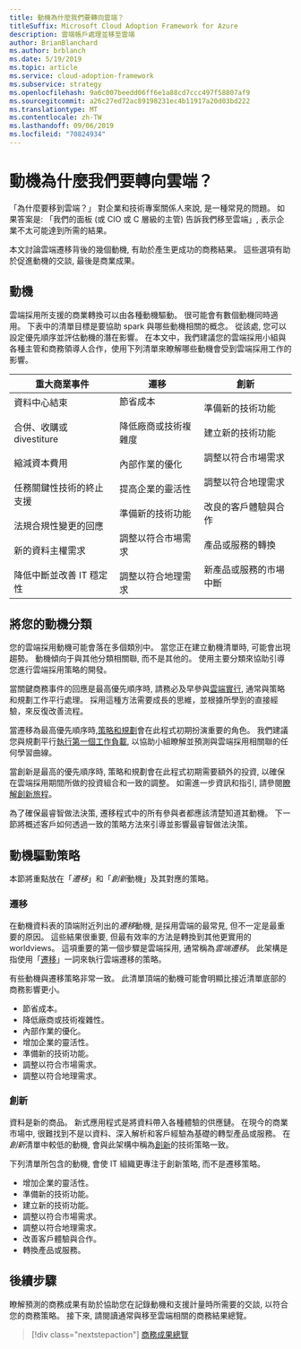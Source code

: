 ```yaml
---
title: 動機為什麼我們要轉向雲端？
titleSuffix: Microsoft Cloud Adoption Framework for Azure
description: 雲端帳戶處理並移至雲端
author: BrianBlanchard
ms.author: brblanch
ms.date: 5/19/2019
ms.topic: article
ms.service: cloud-adoption-framework
ms.subservice: strategy
ms.openlocfilehash: 9a6c007beedd06ff6e1a88cd7ccc497f58807af9
ms.sourcegitcommit: a26c27ed72ac89198231ec4b11917a20d03bd222
ms.translationtype: MT
ms.contentlocale: zh-TW
ms.lasthandoff: 09/06/2019
ms.locfileid: "70824934"
---
```

<!-- markdownlint-disable MD026 -->

# <a name="motivations-why-are-we-moving-to-the-cloud"></a>動機為什麼我們要轉向雲端？

「為什麼要移到雲端？」 對企業和技術專案關係人來說, 是一種常見的問題。 如果答案是: 「我們的面板 (或 CIO 或 C 層級的主管) 告訴我們移至雲端」, 表示企業不太可能達到所需的結果。

本文討論雲端遷移背後的幾個動機, 有助於產生更成功的商務結果。 這些選項有助於促進動機的交談, 最後是商業成果。

## <a name="motivations"></a>動機

雲端採用所支援的商業轉換可以由各種動機驅動。 很可能會有數個動機同時適用。 下表中的清單目標是要協助 spark 與哪些動機相關的概念。 從該處, 您可以設定優先順序並評估動機的潛在影響。 在本文中，我們建議您的雲端採用小組與各種主管和商務領導人合作，使用下列清單來瞭解哪些動機會受到雲端採用工作的影響。

<!-- markdownlint-disable MD033 -->

| 重大商業事件 | 遷移 | 創新 |
|---|---|---|
| 資料中心結束<br/><br/>合併、收購或 divestiture<br/><br/>縮減資本費用<br/><br/>任務關鍵性技術的終止支援<br/><br/>法規合規性變更的回應<br/><br/>新的資料主權需求<br/><br/>降低中斷並改善 IT 穩定性 | 節省成本<br/><br/>降低廠商或技術複雜度<br/><br/>內部作業的優化<br/><br/>提高企業的靈活性<br/><br/>準備新的技術功能<br/><br/>調整以符合市場需求<br/><br/>調整以符合地理需求 | 準備新的技術功能<br/><br/>建立新的技術功能<br/><br/>調整以符合市場需求<br/><br/>調整以符合地理需求<br/><br/>改良的客戶體驗與合作<br/><br/>產品或服務的轉換<br/><br/>新產品或服務的市場中斷 |

## <a name="classify-your-motivations"></a>將您的動機分類

您的雲端採用動機可能會落在多個類別中。 當您正在建立動機清單時, 可能會出現趨勢。 動機傾向于與其他分類相關聯, 而不是其他的。 使用主要分類來協助引導您進行雲端採用策略的開發。

當關鍵商務事件的回應是最高優先順序時, 請務必及早參與[雲端實行](../getting-started/migrate.md#cloud-implementation), 通常與策略和規劃工作平行處理。 採用這種方法需要成長的思維，並根據所學到的直接經驗，來反復改善流程。

當遷移為最高優先順序時,[策略和規劃](../getting-started/migrate.md#cloud-strategy-and-planning)會在此程式初期扮演重要的角色。 我們建議您與規劃平行[執行第一個工作負載](../getting-started/migrate.md#cloud-implementation), 以協助小組瞭解並預測與雲端採用相關聯的任何學習曲線。

當創新是最高的優先順序時, 策略和規劃會在此程式初期需要額外的投資, 以確保在雲端採用期間所做的投資組合和一致的調整。 如需進一步資訊和指引, 請參閱[瞭解創新旅程](../getting-started/innovate.md)。

為了確保最睿智做法決策, 遷移程式中的所有參與者都應該清楚知道其動機。 下一節將概述客戶如何透過一致的策略方法來引導並影響最睿智做法決策。

## <a name="motivation-driven-strategies"></a>動機驅動策略

本節將重點放在「*遷移*」和「*創新*動機」及其對應的策略。

### <a name="migration"></a>遷移

在動機資料表的頂端附近列出的*遷移*動機, 是採用雲端的最常見, 但不一定是最重要的原因。 這些結果很重要, 但最有效率的方法是轉換到其他更實用的 worldviews。 這項重要的第一個步驟是雲端採用, 通常稱為*雲端遷移*。 此架構是指使用「[遷移](../getting-started/migrate.md)」一詞來執行雲端遷移的策略。

有些動機與遷移策略非常一致。 此清單頂端的動機可能會明顯比接近清單底部的商務影響更小。

- 節省成本。
- 降低廠商或技術複雜性。
- 內部作業的優化。
- 增加企業的靈活性。
- 準備新的技術功能。
- 調整以符合市場需求。
- 調整以符合地理需求。

### <a name="innovation"></a>創新

資料是新的商品。 新式應用程式是將資料帶入各種體驗的供應鏈。 在現今的商業市場中, 很難找到不是以資料、深入解析和客戶經驗為基礎的轉型產品或服務。 在*創新*清單中較低的動機, 會與此架構中稱為[創新](../getting-started/innovate.md)的技術策略一致。

下列清單所包含的動機, 會使 IT 組織更專注于創新策略, 而不是遷移策略。

- 增加企業的靈活性。
- 準備新的技術功能。
- 建立新的技術功能。
- 調整以符合市場需求。
- 調整以符合地理需求。
- 改善客戶體驗與合作。
- 轉換產品或服務。

## <a name="next-steps"></a>後續步驟

瞭解預測的商務成果有助於協助您在記錄動機和支援計量時所需要的交談, 以符合您的商務策略。 接下來, 請閱讀通常與移至雲端相關的商務結果總覽。

> [!div class="nextstepaction"]
> [商務成果總覽](./business-outcomes/index.md)
